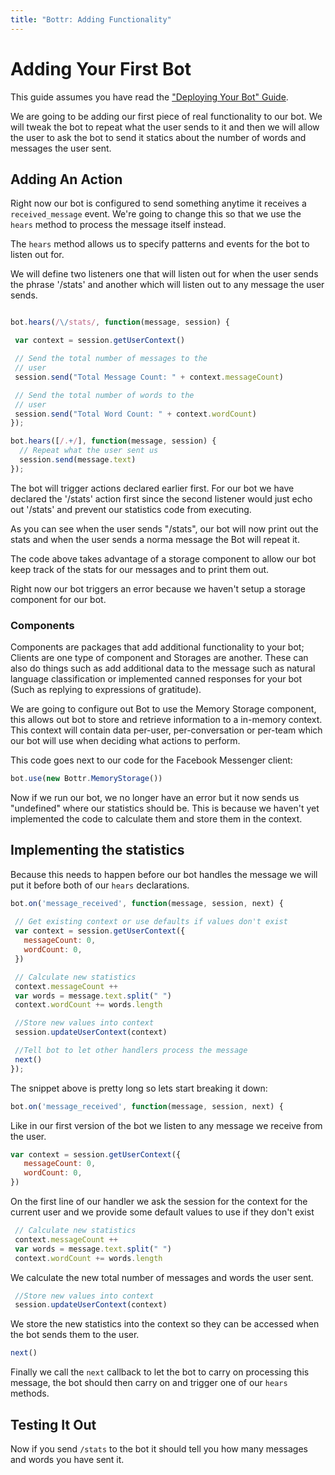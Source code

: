 ```yaml
---
title: "Bottr: Adding Functionality"
---
```

# Adding Your First Bot

This guide assumes you have read the ["Deploying Your Bot" Guide](https://github.com/jcampbell05/BotKit.js/wiki/Deploying-Your-Bot).

We are going to be adding our first piece of real functionality to our bot. We will tweak the bot to repeat what the user sends to it and then we will allow the user to ask the bot to send it statics about the number of words and messages the user sent.

## Adding An Action

Right now our bot is configured to send something anytime it receives a `received_message` event. We're going to change this so that we use the `hears` method to process the message itself instead.

The `hears` method allows us to specify patterns and events for the bot to listen out for.

We will define two listeners one that will listen out for when the user sends the phrase '/stats' and another which will listen out to any message the user sends.

```javascript

bot.hears(/\/stats/, function(message, session) {

 var context = session.getUserContext()

 // Send the total number of messages to the
 // user
 session.send("Total Message Count: " + context.messageCount)

 // Send the total number of words to the
 // user
 session.send("Total Word Count: " + context.wordCount)
});

bot.hears([/.+/], function(message, session) {
  // Repeat what the user sent us
  session.send(message.text)
});
```

The bot will trigger actions declared earlier first. For our bot we have declared the '/stats' action first since the second listener would just echo out '/stats' and prevent our statistics code from executing.

As you can see when the user sends "/stats", our bot will now print out the stats and when the user sends a norma message the Bot will repeat it.

The code above takes advantage of a storage component to allow our bot keep track of the stats for our messages and to print them out.

Right now our bot triggers an error because we haven't setup a storage component for our bot.

### Components

Components are packages that add additional functionality to your bot; Clients are one type of component and Storages are another. These can also do things such as add additional data to the message such as natural language classification or implemented canned responses for your bot (Such as replying to expressions of gratitude).

We are going to configure out Bot to use the Memory Storage component, this allows out bot to store and retrieve information to a in-memory context. This context will contain data per-user, per-conversation or per-team which our bot will use when deciding what actions to perform.

This code goes next to our code for the Facebook Messenger client:

```javascript
bot.use(new Bottr.MemoryStorage())
```

Now if we run our bot, we no longer have an error but it now sends us "undefined" where our statistics should be. This is because we haven't yet implemented the code to calculate them and store them in the context.

## Implementing the statistics

Because this needs to happen before our bot handles the message we will put it before both of our `hears` declarations.

```javascript
bot.on('message_received', function(message, session, next) {
    
 // Get existing context or use defaults if values don't exist
 var context = session.getUserContext({
   messageCount: 0,
   wordCount: 0,
 })

 // Calculate new statistics
 context.messageCount ++
 var words = message.text.split(" ")
 context.wordCount += words.length

 //Store new values into context
 session.updateUserContext(context)

 //Tell bot to let other handlers process the message
 next()
});
```

The snippet above is pretty long so lets start breaking it down:

```javascript
bot.on('message_received', function(message, session, next) {
```

Like in our first version of the bot we listen to any message we receive from the user.

```javascript
var context = session.getUserContext({
   messageCount: 0,
   wordCount: 0,
})
```

On the first line of our handler we ask the session for the context for the current user and we provide some default values to use if they don't exist

```javascript
 // Calculate new statistics
 context.messageCount ++
 var words = message.text.split(" ")
 context.wordCount += words.length
```

We calculate the new total number of messages and words the user sent.

```javascript
 //Store new values into context
 session.updateUserContext(context)
```

We store the new statistics into the context so they can be accessed when the bot sends them to the user.

```javascript
next()
```

Finally we call the `next` callback to let the bot to carry on processing this message, the bot should then carry on and trigger one of our `hears` methods.

## Testing It Out

Now if you send `/stats` to the bot it should tell you how many messages and words you have sent it.

